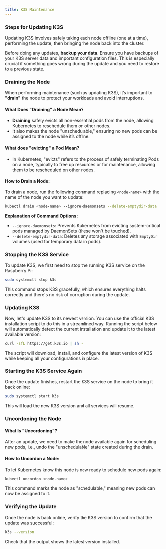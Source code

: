 ```yaml
---
title: K3S Maintenance
---
```


### Steps for Updating K3S

Updating K3S involves safely taking each node offline (one at a time), performing the update, then bringing the node back into the cluster.

Before doing any updates, **backup your data**. Ensure you have backups of your K3S server data and important configuration files. This is especially crucial if something goes wrong during the update and you need to restore to a previous state.

### Draining the Node
When performing maintenance (such as updating K3S), it’s important to **"drain"** the node to protect your workloads and avoid interruptions. 

#### What Does "Draining" a Node Mean?
- **Draining** safely evicts all non-essential pods from the node, allowing Kubernetes to reschedule them on other nodes.
- It also makes the node "unschedulable," ensuring no new pods can be assigned to the node while it’s offline.

#### What does "evicting" a Pod Mean?

- In Kubernetes, "evicts" refers to the process of safely terminating Pods on a node, typically to free up resources or for maintenance, allowing them to be rescheduled on other nodes.

#### How to Drain a Node:
To drain a node, run the following command replacing `<node-name>` with the name of the node you want to update:

```bash
kubectl drain <node-name> --ignore-daemonsets --delete-emptydir-data
```

**Explanation of Command Options:**
- `--ignore-daemonsets`: Prevents Kubernetes from evicting system-critical pods managed by DaemonSets (these won't be touched).
- `--delete-emptydir-data`: Deletes any storage associated with `EmptyDir` volumes (used for temporary data in pods).

### Stopping the K3S Service

To update K3S, we first need to stop the running K3S service on the Raspberry Pi:

```bash
sudo systemctl stop k3s
```

This command stops K3S gracefully, which ensures everything halts correctly and there's no risk of corruption during the update.

### Updating K3S

Now, let's update K3S to its newest version. You can use the official K3S installation script to do this in a streamlined way. Running the script below will automatically detect the current installation and update it to the latest available version:

```bash
curl -sfL https://get.k3s.io | sh -
```

The script will download, install, and configure the latest version of K3S while keeping all your configurations in place.

### Starting the K3S Service Again

Once the update finishes, restart the K3S service on the node to bring it back online:

```bash
sudo systemctl start k3s
```

This will load the new K3S version and all services will resume.

### Uncordoning the Node

#### What Is "Uncordoning"?
After an update, we need to make the node available again for scheduling new pods, i.e., undo the "unschedulable" state created during the drain.

#### How to Uncordon a Node:
To let Kubernetes know this node is now ready to schedule new pods again:

```bash
kubectl uncordon <node-name>
```

This command marks the node as "schedulable," meaning new pods can now be assigned to it.

### Verifying the Update

Once the node is back online, verify the K3S version to confirm that the update was successful:

```bash
k3s --version
```

Check that the output shows the latest version installed.